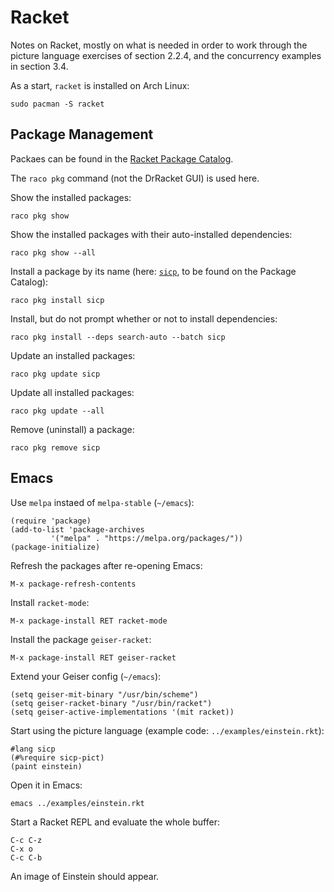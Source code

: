 # Racket

Notes on Racket, mostly on what is needed in order to work through the picture
language exercises of section 2.2.4, and the concurrency examples in section
3.4.

As a start, `racket` is installed on Arch Linux:

    sudo pacman -S racket

## Package Management

Packaes can be found in the [Racket Package Catalog](https://pkgs.racket-lang.org/).

The `raco pkg` command (not the DrRacket GUI) is used here.

Show the installed packages:

    raco pkg show

Show the installed packages with their auto-installed dependencies:

    raco pkg show --all

Install a package by its name (here: [`sicp`](https://pkgs.racket-lang.org/package/sicp),
to be found on the Package Catalog):

    raco pkg install sicp

Install, but do not prompt whether or not to install dependencies:

    raco pkg install --deps search-auto --batch sicp

Update an installed packages:

    raco pkg update sicp

Update all installed packages:

    raco pkg update --all

Remove (uninstall) a package:

    raco pkg remove sicp

## Emacs

Use `melpa` instaed of `melpa-stable` (`~/emacs`):

    (require 'package)
    (add-to-list 'package-archives
             '("melpa" . "https://melpa.org/packages/"))
    (package-initialize)

Refresh the packages after re-opening Emacs:

    M-x package-refresh-contents

Install `racket-mode`:

    M-x package-install RET racket-mode

Install the package `geiser-racket`:

    M-x package-install RET geiser-racket

Extend your Geiser config (`~/emacs`):

    (setq geiser-mit-binary "/usr/bin/scheme")
    (setq geiser-racket-binary "/usr/bin/racket")
    (setq geiser-active-implementations '(mit racket))

Start using the picture language (example code: `../examples/einstein.rkt`):

    #lang sicp
    (#%require sicp-pict)
    (paint einstein)

Open it in Emacs:

    emacs ../examples/einstein.rkt

Start a Racket REPL and evaluate the whole buffer:

    C-c C-z
    C-x o
    C-c C-b

An image of Einstein should appear.

